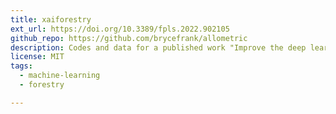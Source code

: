 ```yaml
---
title: xaiforestry
ext_url: https://doi.org/10.3389/fpls.2022.902105
github_repo: https://github.com/brycefrank/allometric
description: Codes and data for a published work "Improve the deep learning models in forestry based on explanations and expertise"
license: MIT
tags:
  - machine-learning
  - forestry

---
```

